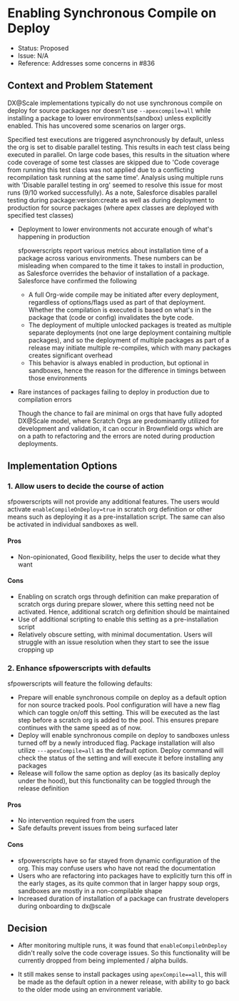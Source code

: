# Enabling Synchronous Compile on Deploy

- Status: Proposed
- Issue: N/A
- Reference: Addresses some concerns in #836

## Context and Problem Statement

DX@Scale implementations typically do not use synchronous compile on deploy for source packages nor doesn't use ```--apexcompile=all``` while installing a package to lower environments(sandbox) unless explicitly enabled. This has uncovered some scenarios on larger orgs.

  Specified test executions are triggered asynchronously by default, unless the org is set to disable parallel testing. This results in each test class being executed in parallel. On large code bases, this results in the situation where code coverage of some test classes are skipped due to 'Code coverage from running this test class was not applied due to a conflicting recompilation task running at the same time'. Analysis using multiple runs with 'Disable parallel testing in org' seemed to resolve this issue for most runs (9/10 worked successfully). As a note, Salesforce disables parallel testing during package:version:create as well as during deployment to production for source packages (where apex classes are deployed with specified test classes)

- Deployment to lower environments not accurate enough of what's happening in production

  sfpowerscripts report various metrics about installation time of a package across various environments. These numbers can be misleading when compared to the time it takes to install in production, as Salesforce overrides the behavior of installation of a package. Salesforce have confirmed the following
  - A full Org-wide compile may be initiated after every deployment, regardless of options/flags used as part of that deployment. Whether the compilation is executed is based on what's in the package that (code or config) invalidates the byte code.
  - The deployment of multiple unlocked packages is treated as multiple separate deployments (not one large deployment containing multiple packages), and so the deployment of multiple packages as part of a release may initiate multiple re-compiles, which with many packages creates significant overhead
  - This behavior is always enabled in production, but optional in sandboxes, hence the reason for the difference in timings between those environments

- Rare instances of packages failing to deploy in production due to compilation errors

  Though the chance to fail are minimal on orgs that have fully adopted DX@Scale model, where Scratch Orgs are predominantly utilized for development and validation, it can occur in Brownfield orgs which are on a path to refactoring and the errors are noted during production deployments.

## Implementation Options

### 1. Allow users to decide the course of action

   sfpowerscripts will not provide any additional features. The users would activate `enableCompileOnDeploy=true` in scratch org definition or other means such as deploying it as a pre-installation script. The same can also be activated in individual sandboxes as well.

#### Pros

- Non-opinionated, Good flexibility, helps the user to decide what they want

#### Cons

- Enabling on scratch orgs through definition can make preparation of scratch orgs during prepare slower, where this setting need not be activated. Hence, additional scratch org definition should be maintained
- Use of additional scripting to enable this setting as a pre-installation script
- Relatively obscure setting, with minimal documentation. Users will struggle with an issue resolution when they start to see the issue cropping up

### 2. Enhance sfpowerscripts with defaults
  
sfpowerscripts will feature the following defaults:

- Prepare will enable synchronous compile on deploy as a default option for non source tracked pools. Pool configuration will have a new flag which can toggle on/off this setting. This will be executed as the last step before a scratch org is added to the pool. This ensures prepare continues with the same speed as of now.
- Deploy will enable synchronous compile on deploy to sandboxes unless turned off by a newly introduced flag. Package installation will also utilize ```---apexCompile=all``` as the default option. Deploy command will check the status of the setting and will execute it before installing any packages
- Release will follow the same option as deploy (as its basically deploy under the hood), but this functionality can be toggled through the release definition

#### Pros

- No intervention required from the users
- Safe defaults prevent issues from being surfaced later
  
#### Cons

- sfpowerscripts have so far stayed from dynamic configuration of the org. This may confuse users who have not read the documentation
- Users who are refactoring into packages have to explicitly turn this off in the early stages, as its quite common that in larger happy soup orgs, sandboxes are mostly in a non-compilable shape
- Increased duration of installation of a package can frustrate developers during onboarding to dx@scale

## Decision

- After monitoring multiple runs, it was found that `enableCompileOnDeploy` didn't really solve the code coverage issues. So this functionality will be currently dropped from being implemented / alpha builds.

- It still makes sense to install packages using ```apexCompile==all```, this will be made as the default option in a newer release, with ability to go back to the older mode using an environment variable.

